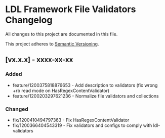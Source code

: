# LDL Framework File Validators Changelog

All changes to this project are documented in this file.

This project adheres to [Semantic Versioning](https://semver.org/spec/v2.0.0.html).

## [vx.x.x] - xxxx-xx-xx

### Added

- feature/1200375818876653 - Add description to validators (fix wrong +rb read mode on HasRegexContentValidator)
- feature/1200203297621236 - Normalize file validators and collections

### Changed

- fix/1200410494797363 - Fix HasRegexContentValidator
- fix/1200366404543319 - Fix validators and configs to comply with ldl-validators

